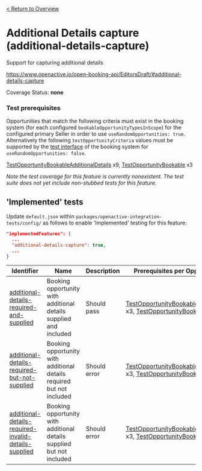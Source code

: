 [< Return to Overview](../../README.md)
# Additional Details capture (additional-details-capture)

Support for capturing additional details 


https://www.openactive.io/open-booking-api/EditorsDraft/#additional-details-capture

Coverage Status: **none**
### Test prerequisites
Opportunities that match the following criteria must exist in the booking system (for each configured `bookableOpportunityTypesInScope`) for the configured primary Seller in order to use `useRandomOpportunities: true`. Alternatively the following `testOpportunityCriteria` values must be supported by the [test interface](https://openactive.io/test-interface/) of the booking system for `useRandomOpportunities: false`.

[TestOpportunityBookableAdditionalDetails](https://openactive.io/test-interface#TestOpportunityBookableAdditionalDetails) x9, [TestOpportunityBookable](https://openactive.io/test-interface#TestOpportunityBookable) x3

*Note the test coverage for this feature is currently nonexistent. The test suite does not yet include non-stubbed tests for this feature.*


## 'Implemented' tests

Update `default.json` within `packages/openactive-integration-tests/config/` as follows to enable 'Implemented' testing for this feature:

```json
"implementedFeatures": {
  ...
  "additional-details-capture": true,
  ...
}
```

| Identifier | Name | Description | Prerequisites per Opportunity Type |
|------------|------|-------------|---------------|
| [additional-details-required-and-supplied](./implemented/additional-details-required-and-supplied-test.js) | Booking opportunity with additional details supplied and included | Should pass | [TestOpportunityBookableAdditionalDetails](https://openactive.io/test-interface#TestOpportunityBookableAdditionalDetails) x3, [TestOpportunityBookable](https://openactive.io/test-interface#TestOpportunityBookable) x1 |
| [additional-details-required-but-not-supplied](./implemented/additional-details-required-but-not-supplied-test.js) | Booking opportunity with additional details required but not included | Should error | [TestOpportunityBookableAdditionalDetails](https://openactive.io/test-interface#TestOpportunityBookableAdditionalDetails) x3, [TestOpportunityBookable](https://openactive.io/test-interface#TestOpportunityBookable) x1 |
| [additional-details-required-invalid-details-supplied](./implemented/additional-details-required-invalid-details-supplied-test.js) | Booking opportunity with additional details supplied but not included | Should error | [TestOpportunityBookableAdditionalDetails](https://openactive.io/test-interface#TestOpportunityBookableAdditionalDetails) x3, [TestOpportunityBookable](https://openactive.io/test-interface#TestOpportunityBookable) x1 |


